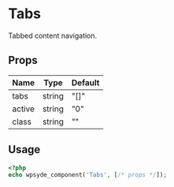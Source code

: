 # Tabs

Tabbed content navigation.

## Props

| Name | Type | Default |
|------|------|---------|
| tabs | string | "[]" |
| active | string | "0" |
| class | string | "" |

## Usage

```php
<?php
echo wpsyde_component('Tabs', [/* props */]);
```
